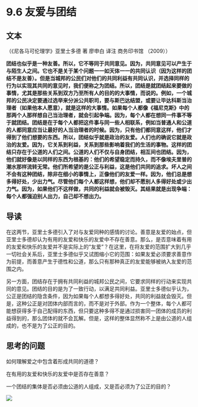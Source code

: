 # 9.6 友爱与团结

## 文本

（《尼各马可伦理学》亚里士多德 著 廖申白 译注 商务印书馆 （2009））

**团结也似乎是一种友善。所以，它不等同于共同意见。因为，共同意见可以产生于与陌生人之间。它也不是关于某个问题一一如天体一一的共同认识（因为这样的团结不是友善）。但是当城邦的公民们对他们的共同利益有共同认识，并选择同样的行为以实现其共同的意见时，我们便称之为团结。所以，团结是就团结起来要做的事情，尤其是那些关系到双方乃至所有人的目的的大事情，而说的。例如，一个城邦的公民决定要通过选举来分派公共职司，要与斯巴达结盟，或要让毕达科斯当治理者（如果他本人愿意），就是这样的大事情。如果每个人都像《福尼克斯》中的那两个人那样想自己当治理者，就会引起争端。因为，每个人都在想同一件事不等于就团结。团结是在于每个人都把这件事与同一些人相联系，例如当普通人和公道的人都同意应当让最好的人当治理者的时候。因为，只有他们都同意这样，他们才得到了他们想要的东西。所以，团结似乎就是政治的友爱。人们也的确说它就是政治的友爱。因为，它关系到利益，关系到那些影响着我们的生活的事物。这样的团结只存在于公道的人们之间。公道的人们不仅与自身团结，相互间也团结。因为，他们就好像是以同样的东西为根基的：他们的希望稳定而持久，而不像埃夫里普的潮水那样流转无常。他们所希望的是公正与利益，这是他们共同的追求。坏人之间不会有这种团结，除非在细小的事情上，正像他们的友爱一样。因为，他们总是想多得好处，少出力气。尽管他们每个人都这样想，他们却不愿别人多得好处或少出力气。因为，如果他们不这样做，共同的利益就会被毁灭。其结果就是出现争端：每个人都强迫别人出力，自己却不想出力。**

## 导读

在这两节，亚里士多德引入了对与友爱同种的感情的讨论。善意是友爱的始点，但亚里士多德却认为有用的友爱和快乐的友爱中不存在善意。那么，是否意味着有用的友爱和快乐的友爱并不是实际上的“友爱”？在这里，在将友爱的范围扩大到几乎一切社会关系后，亚里士多德似乎又试图缩小它的范围：如果友爱必须要求善意作为前提，而善意产生于德性和公道，那么只有那种真正的友爱能够被纳入友爱的范围之内。

另一方面，团结存在于拥有共同利益的城邦公民之间，它要求同样的行动来实现共同的意见。团结的目的是为了一致行动，以满足共同利益。亚里士多德似乎认为，公正是团结的隐含条件，因为如果每个人都想多得好处，共同的利益就会毁灭。但是，这种公正是对团体内部而言的，而不是对于外部。作为一个整体，每个人都可能想获得多于自己配得的东西，但只要这种多得不是通过损害同一团体的成员的利益得到的，那么团体的就不会瓦解。但是，这样的整体显然称不上是由公道的人组成的，也不是为了公正的目的。

## 思考的问题

如何理解爱之中包含着形成共同的道德？

在有用的友爱和快乐的友爱中是否存在善意？

一个团结的集体是否必须由公道的人组成，又是否必须为了公正的目的？

![](../.gitbook/assets/qr.png)


